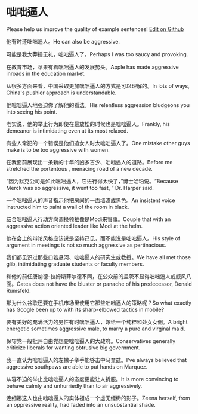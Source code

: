 # 咄咄逼人

Please help us improve the quality of example sentences! [Edit on Github](https://github.com/jiyushe/jiyu-example-sentence-source/blob/main/chinese/duoduobiren.md)

<p><span class="chinese">他有时还咄咄逼人。</span><span class="english">He can also be aggressive.</span></p>

<p><span class="chinese">可能是我太莽撞无礼，咄咄逼人了。</span><span class="english">Perhaps I was too saucy and provoking.</span></p>

<p><span class="chinese">在教育市场，苹果有着咄咄逼人的发展势头。</span><span class="english">Apple has made aggressive inroads in the education market.</span></p>

<p><span class="chinese">从很多方面来看，中国采取更加咄咄逼人的方式是可以理解的。</span><span class="english">In lots of ways, China's pushier approach is understandable.</span></p>

<p><span class="chinese">他咄咄逼人地强迫你了解他的看法。</span><span class="english">His relentless aggression bludgeons you into seeing his point.</span></p>

<p><span class="chinese">老实说，他的举止行为即使在最放松的时候也是咄咄逼人。</span><span class="english">Frankly, his demeanor is intimidating even at its most relaxed.</span></p>

<p><span class="chinese">有些人常犯的一个错误是他们追女人时太咄咄逼人了。</span><span class="english">One mistake other guys make is to be too aggressive with women.</span></p>

<p><span class="chinese">在我面前展现出一条新的十年的凶多吉少、咄咄逼人的道路。</span><span class="english">Before me stretched the portentous , menacing road of a new decade.</span></p>

<p><span class="chinese">“因为默克公司是如此咄咄逼人，它进行得太快了，”博士哈珀说。</span><span class="english">“Because Merck was so aggressive, it went too fast, ” Dr. Harper said.</span></p>

<p><span class="chinese">一个咄咄逼人的声音指示他把房间的一面墙漆成黑色。</span><span class="english">An insistent voice instructed him to paint a wall of the room in black.</span></p>

<p><span class="chinese">结合咄咄逼人行动方向调换领袖像是Modi来管事。</span><span class="english">Couple that with an aggressive action oriented leader like Modi at the helm.</span></p>

<p><span class="chinese">他在会上的辩论风格应该说是坚持己见，而不能说是咄咄逼人。</span><span class="english">His style of argument in meetings is not so much aggressive as pertinacious.</span></p>

<p><span class="chinese">我们都见识过那些口若悬河、咄咄逼人的研究生或教授。</span><span class="english">We have all met those glib, intimidating graduate students or faculty members.</span></p>

<p><span class="chinese">和他的前任唐纳德-拉姆斯菲尔德不同，在公众前的盖茨不显得咄咄逼人或威风八面。</span><span class="english">Gates does not have the bluster or panache of his predecessor, Donald Rumsfeld.</span></p>

<p><span class="chinese">那为什么谷歌还要在手机市场里使用它那些咄咄逼人的策略呢？</span><span class="english">So what exactly has Google been up to with its sharp-elbowed tactics in mobile?</span></p>

<p><span class="chinese">要有美好的充满活力的男性有时咄咄逼人，嫁给一个纯粹和处女女佣。</span><span class="english">A bright energetic sometimes aggressive male, to marry a pure and virginal maid.</span></p>

<p><span class="chinese">保守党一般批评自由党想要咄咄逼人的大政府。</span><span class="english">Conservatives generally criticize liberals for wanting obtrusive big government.</span></p>

<p><span class="chinese">我一直认为咄咄逼人的左撇子拳手能够击中马奎兹。</span><span class="english">I've always believed that aggressive southpaws are able to put hands on Marquez.</span></p>

<p><span class="chinese">从容不迫的举止比咄咄逼人的态度更能让人折服。</span><span class="english">It is more convincing to behave calmly and unhurriedly than to air aggressively.</span></p>

<p><span class="chinese">连细娜这人也由咄咄逼人的实体褪成一个虚无缥缈的影子。</span><span class="english">Zeena herself, from an oppressive reality, had faded into an unsubstantial shade.</span></p>

